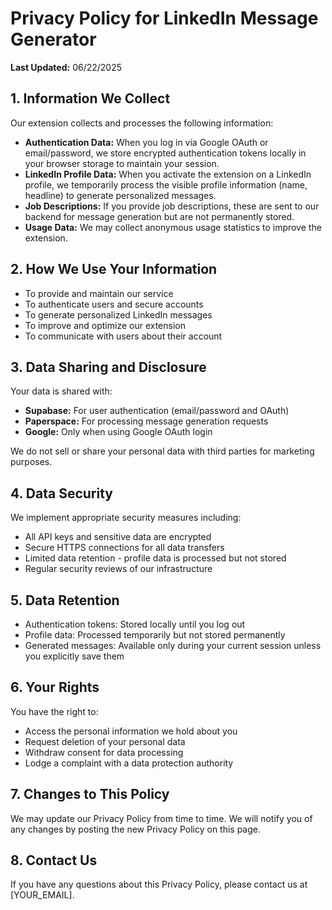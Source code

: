 # Privacy Policy for LinkedIn Message Generator

**Last Updated:** 06/22/2025

## 1. Information We Collect

Our extension collects and processes the following information:

- **Authentication Data:** When you log in via Google OAuth or email/password, we store encrypted authentication tokens locally in your browser storage to maintain your session.
- **LinkedIn Profile Data:** When you activate the extension on a LinkedIn profile, we temporarily process the visible profile information (name, headline) to generate personalized messages.
- **Job Descriptions:** If you provide job descriptions, these are sent to our backend for message generation but are not permanently stored.
- **Usage Data:** We may collect anonymous usage statistics to improve the extension.

## 2. How We Use Your Information

- To provide and maintain our service
- To authenticate users and secure accounts
- To generate personalized LinkedIn messages
- To improve and optimize our extension
- To communicate with users about their account

## 3. Data Sharing and Disclosure

Your data is shared with:

- **Supabase:** For user authentication (email/password and OAuth)
- **Paperspace:** For processing message generation requests
- **Google:** Only when using Google OAuth login

We do not sell or share your personal data with third parties for marketing purposes.

## 4. Data Security

We implement appropriate security measures including:

- All API keys and sensitive data are encrypted
- Secure HTTPS connections for all data transfers
- Limited data retention - profile data is processed but not stored
- Regular security reviews of our infrastructure

## 5. Data Retention

- Authentication tokens: Stored locally until you log out
- Profile data: Processed temporarily but not stored permanently
- Generated messages: Available only during your current session unless you explicitly save them

## 6. Your Rights

You have the right to:

- Access the personal information we hold about you
- Request deletion of your personal data
- Withdraw consent for data processing
- Lodge a complaint with a data protection authority

## 7. Changes to This Policy

We may update our Privacy Policy from time to time. We will notify you of any changes by posting the new Privacy Policy on this page.

## 8. Contact Us

If you have any questions about this Privacy Policy, please contact us at [YOUR_EMAIL].